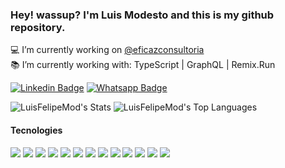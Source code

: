 ### Hey! wassup? I'm Luis Modesto and this is my github repository.
💻 I’m currently working on [@eficazconsultoria](https://github.com/eficazconsultoria)<br />
📚 I’m currently working with: TypeScript | GraphQL | Remix.Run <br />

[![Linkedin Badge](https://img.shields.io/badge/LinkedIn-0A66C2.svg?style=for-the-badge&logo=LinkedIn&logoColor=white)](https://www.linkedin.com/in/luisfelipegm)
[![Whatsapp Badge](https://img.shields.io/badge/WhatsApp-25D366.svg?style=for-the-badge&logo=WhatsApp&logoColor=white)](https://api.whatsapp.com/send/?phone=5514998084367&text=Ol%C3%A1%2C+gostaria+de+fazer+uma+proposta%21&type=phone_number&app_absent=0)

![LuisFelipeMod's Stats](https://github-readme-stats.vercel.app/api?username=LuisFelipeMod&theme=dark&show_icons=true&hide_border=true&count_private=true)
![LuisFelipeMod's Top Languages](https://github-readme-stats.vercel.app/api/top-langs/?username=LuisFelipeMod&theme=dark&show_icons=true&hide_border=true&layout=compact)

#### Tecnologies
<div>
    <img src="https://img.shields.io/badge/TypeScript-3178C6.svg?style=for-the-badge&logo=TypeScript&logoColor=white" />
    <img src="https://img.shields.io/badge/GraphQL-E10098.svg?style=for-the-badge&logo=GraphQL&logoColor=white" />
    <img src="https://img.shields.io/badge/Remix-000000.svg?style=for-the-badge&logo=Remix&logoColor=white)" />    
    <img src="https://img.shields.io/badge/Next.js-000000.svg?style=for-the-badge&logo=nextdotjs&logoColor=white">
    <img src="https://img.shields.io/badge/React-61DAFB.svg?style=for-the-badge&logo=React&logoColor=black">
    <img src="https://img.shields.io/badge/JavaScript-F7DF1E.svg?style=for-the-badge&logo=JavaScript&logoColor=black">
    <img src="https://img.shields.io/badge/Sass-CC6699.svg?style=for-the-badge&logo=Sass&logoColor=white">
    <img src="https://img.shields.io/badge/Node.js-339933.svg?style=for-the-badge&logo=nodedotjs&logoColor=white">
    <img src="https://img.shields.io/badge/PHP-777BB4.svg?style=for-the-badge&logo=PHP&logoColor=white">
    <img src="https://img.shields.io/badge/HTML5-E34F26.svg?style=for-the-badge&logo=HTML5&logoColor=white">
    <img src="https://img.shields.io/badge/CSS3-1572B6.svg?style=for-the-badge&logo=CSS3&logoColor=white">
    <img src="https://img.shields.io/badge/Git-F05032.svg?style=for-the-badge&logo=Git&logoColor=white"/>
    <img src="https://img.shields.io/badge/Figma-F24E1E.svg?style=for-the-badge&logo=Figma&logoColor=white"/>
</div>
